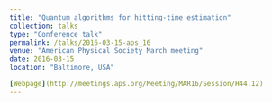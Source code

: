 ```yaml
---
title: "Quantum algorithms for hitting-time estimation"
collection: talks
type: "Conference talk"
permalink: /talks/2016-03-15-aps_16
venue: "American Physical Society March meeting"
date: 2016-03-15
location: "Baltimore, USA"

[Webpage](http://meetings.aps.org/Meeting/MAR16/Session/H44.12)
---
```

